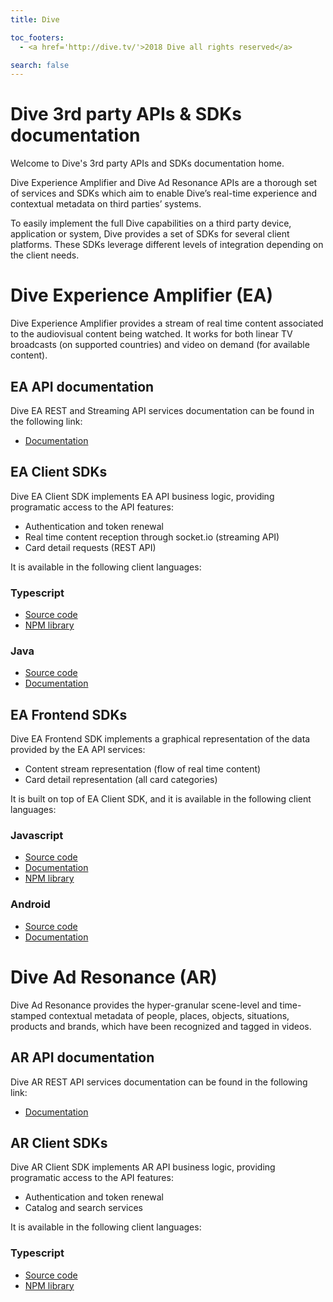 ```yaml
---
title: Dive

toc_footers:
  - <a href='http://dive.tv/'>2018 Dive all rights reserved</a>

search: false
---
```

# Dive 3rd party APIs & SDKs documentation

Welcome to Dive's 3rd party APIs and SDKs documentation home.

Dive Experience Amplifier and Dive Ad Resonance APIs are a thorough set of services and SDKs which aim to enable Dive’s real-time experience and contextual metadata on third parties’ systems.

To easily implement the full Dive capabilities on a third party device, application or system, Dive provides a set of SDKs for several client platforms. These SDKs leverage different levels of integration depending on the client needs.

# Dive Experience Amplifier (EA)

Dive Experience Amplifier provides a stream of real time content associated to the audiovisual content being watched. It works for both linear TV broadcasts (on supported countries) and video on demand (for available content).

## EA API documentation

Dive EA REST and Streaming API services documentation can be found in the following link:

- [Documentation](./ea-api.html)

## EA Client SDKs

Dive EA Client SDK implements EA API business logic, providing programatic access to the API features:

- Authentication and token renewal
- Real time content reception through socket.io (streaming API)
- Card detail requests (REST API)

It is available in the following client languages:

### Typescript

- [Source code](https://github.com/dive-tv/sdk-ea-typescript-library)
- [NPM library](https://www.npmjs.com/package/@dive-tv/sdk-ea-typescript-library)

### Java

- [Source code](https://github.com/dive-tv/sdk-client-java)
- [Documentation](./sdk-client-java.html)

## EA Frontend SDKs

Dive EA Frontend SDK implements a graphical representation of the data provided by the EA API services:

- Content stream representation (flow of real time content)
- Card detail representation (all card categories)

It is built on top of EA Client SDK, and it is available in the following client languages:

### Javascript

- [Source code](https://github.com/dive-tv/sdk-ea-front-javascript-library)
- [Documentation](./sdk-ea-front-javascript-library.html)
- [NPM library](https://www.npmjs.com/package/@dive-tv/sdk-ea-typescript-library)

### Android

- [Source code](https://github.com/dive-tv/ea-front-sdk-android)
- [Documentation](./ea-front-sdk-android.html)

# Dive Ad Resonance (AR)

Dive Ad Resonance provides the hyper-granular scene-level and time-stamped contextual metadata of people, places, objects, situations, products and brands, which have been recognized and tagged in videos.

## AR API documentation

Dive AR REST API services documentation can be found in the following link:

- [Documentation](./ar-api.html)

## AR Client SDKs

Dive AR Client SDK implements AR API business logic, providing programatic access to the API features:

- Authentication and token renewal
- Catalog and search services

It is available in the following client languages:

### Typescript

- [Source code](https://github.com/dive-tv/sdk-ar-typescript-library)
- [NPM library](https://www.npmjs.com/package/@dive-tv/sdk-ar-typescript-library)

